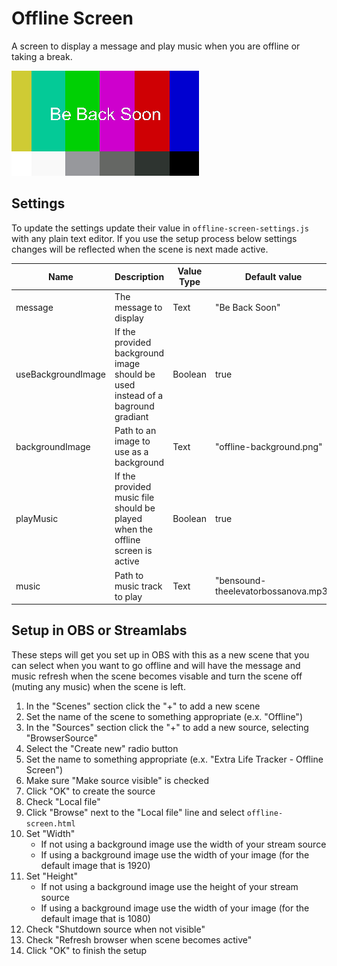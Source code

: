 # Offline Screen

A screen to display a message and play music when you are offline or taking a break.

![Offline-Screen-Preview](../images/Offline-Screen-Preview.png)

## Settings
To update the settings update their value in `offline-screen-settings.js` with any plain text editor. If you use the setup process below settings changes will be reflected when the scene is next made active.

| Name | Description | Value Type | Default value |
|---|---|---|---|
| message | The message to display | Text | "Be Back Soon" |
| useBackgroundImage | If the provided background image should be used instead of a baground gradiant | Boolean | true |
| backgroundImage | Path to an image to use as a background | Text | "offline-background.png" |
| playMusic | If the provided music file should be played when the offline screen is active | Boolean | true |
| music | Path to music track to play | Text | "bensound-theelevatorbossanova.mp3" |

## Setup in OBS or Streamlabs
These steps will get you set up in OBS with this as a new scene that you can select when you want to go offline and will have the message and music refresh when the scene becomes visable and turn the scene off (muting any music) when the scene is left.

1. In the "Scenes" section click the "+" to add a new scene
2. Set the name of the scene to something appropriate (e.x. "Offline")
3. In the "Sources" section click the "+" to add a new source, selecting "BrowserSource"
4. Select the "Create new" radio button
5. Set the name to something appropriate (e.x. "Extra Life Tracker - Offline Screen")
6. Make sure "Make source visible" is checked
7. Click "OK" to create the source
8. Check "Local file"
9. Click "Browse" next to the "Local file" line and select `offline-screen.html`
10. Set "Width"
    - If not using a background image use the width of your stream source
    - If using a background image use the width of your image (for the default image that is 1920)
11. Set "Height"
    - If not using a background image use the height of your stream source
    - If using a background image use the width of your image (for the default image that is 1080)
12. Check "Shutdown source when not visible"
13. Check "Refresh browser when scene becomes active"
14. Click "OK" to finish the setup
